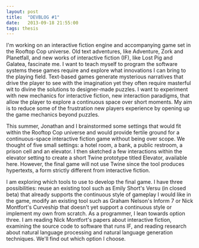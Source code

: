```yaml
---
layout: post
title:  "DEVBLOG #1"
date:   2013-09-18 21:55:00
tags: thesis
---
```

I'm working on an interactive fiction engine and accompanying game set in the Rooftop Cop universe.
Old text adventures, like Adventure, Zork and Planetfall, and new works of interactive fiction (IF),
like Lost Pig and Galatea, fascinate me. I want to teach myself to program the software systems
these games require and explore what innovations I can bring to the playing field. Text-based games
generate mysterious narratives that drive the player to see with the imagination yet they often
require masterful wit to divine the solutions to designer-made puzzles. I want to experiment with
new mechanics for interactive fiction, new interaction paradigms, that allow the player to explore a
continuous space over short moments. My aim is to reduce some of the frustration new players
experience by opening up the game mechanics beyond puzzles.

This summer, Jonathan and I brainstormed some settings that would fit within the Rooftop Cop
universe and would provide fertile ground for a continuous-space interactive fiction game without
being over scope. We thought of five small settings: a hotel room, a bank, a public restroom, a
prison cell and an elevator. I then sketched a few interactions within the elevator setting to
create a short Twine prototype titled Elevator, available here. However, the final game will not use
Twine since the tool produces hypertexts, a form strictly different from interactive fiction.

I am exploring which tools to use to develop the final game. I have three possibilities: reuse an
existing tool such as Emily Short's Versu (in closed beta) that already supports the continuous
style of gameplay I would like in the game, modify an existing tool such as Graham Nelson's Inform 7
or Nick Montfort's Curveship that doesn't yet support a continuous style or implement my own from
scratch. As a programmer, I lean towards option three. I am reading Nick Montfort's papers about
interactive fiction, examining the source code to software that runs IF, and reading research about
natural language processing and natural language generation techniques. We'll find out which option
I choose.
